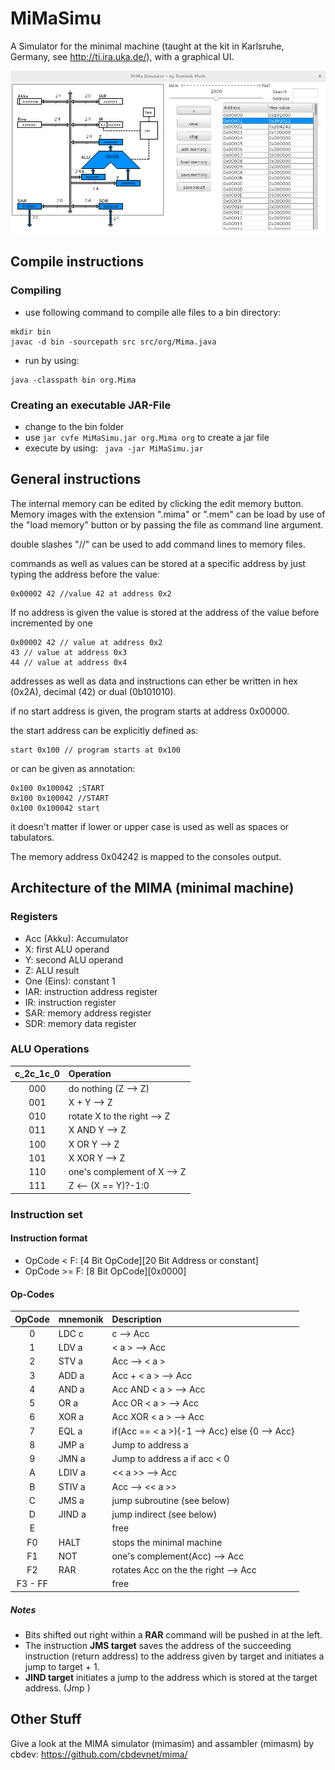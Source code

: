 # MiMaSimu
A Simulator for the minimal machine (taught at the kit in Karlsruhe, Germany, see http://ti.ira.uka.de/), with a graphical UI.

![MiMaSimu](mima.png?raw=true)

## Compile instructions

### Compiling
- use following command to compile alle files to a bin directory:
```
mkdir bin
javac -d bin -sourcepath src src/org/Mima.java
```
- run by using:
```
java -classpath bin org.Mima
```

### Creating an executable JAR-File

- change to the bin folder
- use ```jar cvfe MiMaSimu.jar org.Mima org``` to create a jar file
- execute by using:
``` java -jar MiMaSimu.jar```

## General instructions
The internal memory can be edited by clicking the edit memory button.
Memory images with the extension ".mima" or ".mem" can be load by use of the "load memory" button or by passing the file as command line argument.

double slashes "//" can be used to add command lines to memory files.

commands as well as values can be stored at a specific address by just typing the address before the value:
```
0x00002 42 //value 42 at address 0x2
```

If no address is given the value is stored at the address of the value before incremented by one
```
0x00002 42 // value at address 0x2
43 // value at address 0x3
44 // value at address 0x4
```
addresses as well as data and instructions can ether be written in hex (0x2A), decimal (42) or dual (0b101010).

if no start address is given, the program starts at address 0x00000.

the start address can be explicitly defined as:

```
start 0x100 // program starts at 0x100
```

or can be given as annotation:
```
0x100 0x100042 ;START
0x100 0x100042 //START
0x100 0x100042 start
```
it doesn't matter if lower or upper case is used as well as spaces or tabulators.

The memory address 0x04242 is mapped to the consoles output.

## Architecture of the MIMA (minimal machine)

### Registers

* Acc (Akku): Accumulator
* X: first ALU operand
* Y: second ALU operand
* Z: ALU result
* One (Eins): constant 1
* IAR: instruction address register
* IR: instruction register
* SAR: memory address register
* SDR: memory data register

### ALU Operations

c_2c_1c_0	| Operation
:--------------:|:---------
000		| do nothing (Z --> Z)
001		| X + Y --> Z
010		| rotate X to the right --> Z
011		| X AND Y --> Z
100		| X OR Y --> Z
101		| X XOR Y --> Z
110		| one's complement of X --> Z
111		| Z <-- (X == Y)?-1:0

### Instruction set

#### Instruction format

* OpCode < F:  [4 Bit OpCode][20 Bit Address or constant]
* OpCode >= F: [8 Bit OpCode][0x0000]

#### Op-Codes

OpCode 	| mnemonik	| Description
:------:|:--------------|:-----------
0	| LDC c		| c --> Acc
1	| LDV a		| < a > --> Acc
2	| STV a		| Acc --> < a >
3	| ADD a		| Acc + < a > --> Acc
4	| AND a		| Acc AND < a > --> Acc
5	| OR a		| Acc OR < a > --> Acc
6	| XOR a		| Acc XOR < a > --> Acc
7	| EQL a		| if(Acc == < a >){-1 --> Acc} else {0 --> Acc}
8	| JMP a		| Jump to address a
9	| JMN a		| Jump to address a if acc < 0
A	| LDIV a	| << a >> --> Acc
B	| STIV a	| Acc --> << a >>
C	| JMS a		| jump subroutine (see below)
D	| JIND a	| jump indirect (see below)
E	|		| free
F0	| HALT		| stops the minimal machine
F1	| NOT		| one's complement(Acc) --> Acc
F2	| RAR		| rotates Acc on the the right --> Acc
F3 - FF	|		| free

##### Notes
* Bits shifted out right within a __RAR__ command will be pushed in at the left.
* The instruction __JMS target__ saves the address of the succeeding instruction (return address) to the address given by target and initiates a jump to target + 1.
* __JIND target__ initiates a jump to the address which is stored at the target address. (Jmp <target>)

## Other Stuff
Give a look at the MIMA simulator (mimasim) and assambler (mimasm) by cbdev: https://github.com/cbdevnet/mima/
